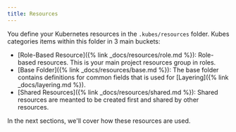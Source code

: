```yaml
---
title: Resources
---
```


You define your Kubernetes resources in the `.kubes/resources` folder. Kubes categories items within this folder in 3 main buckets:

* [Role-Based Resource]({% link _docs/resources/role.md %}): Role-based resources. This is your main project resources group in roles.
* [Base Folder]({% link _docs/resources/base.md %}): The base folder contains definitions for common fields that is used for [Layering]({% link _docs/layering.md %}).
* [Shared Resources]({% link _docs/resources/shared.md %}): Shared resources are meanted to be created first and shared by other resources.

In the next sections, we'll cover how these resources are used.
